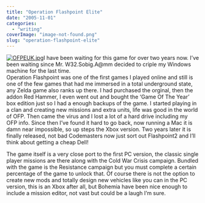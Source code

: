 ```yaml
---
title: "Operation Flashpoint Elite"
date: "2005-11-01"
categories: 
  - "writing"
coverImage: "image-not-found.png"
slug: "operation-flashpoint-elite"
---
```


[![OFPEUK.jpg](/images/58439023_51a7d207f1_t.jpg)](http://www.flickr.com/photos/funkylarma/58439023/ "Operation Flashpoint Elite")I have been waiting for this game for over two years now. I’ve been waiting since Mr. W32.Sobig.A@mm decided to criple my Windows machine for the last time.  
Operation Flashpoint was one of the first games I played online and still is one of the few games that had me immersed in a total underground state, any Zelda game also ranks up there. I had purchased the orginal, then the addon Red Hammer, I even went out and bought the ‘Game Of The Year’ box edition just so I had a enough backups of the game. I started playing in a clan and creating new missions and extra units, life was good in the world of OFP. Then came the virus and I lost a lot of a hard drive including my OFP info. Since then I’ve found it hard to go back, now running a Mac it is damn near impossible, so up steps the Xbox version. Two years later it is finally released, not bad Codemasters now just sort out Flashpoint2 and I’ll think about getting a cheap Dell!

The game itself is a very close port to the first PC version, the classic single player missions are there along with the Cold War Crisis campaign. Bundled with the game is the Resistance campaign but you must complete a certain percentage of the game to unlock that. Of course there is not the option to create new mods and totally design new vehicles like you can in the PC version, this is an Xbox after all, but Bohemia have been nice enough to include a mission editor, not vast but could be a laugh I’m sure.

